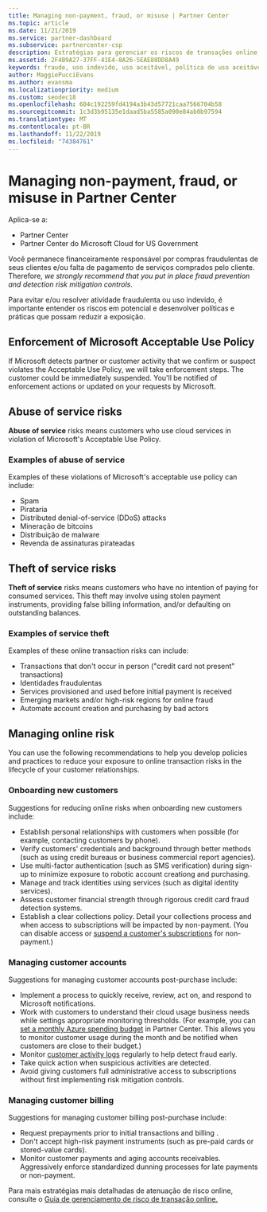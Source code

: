 ```yaml
---
title: Managing non-payment, fraud, or misuse | Partner Center
ms.topic: article
ms.date: 11/21/2019
ms.service: partner-dashboard
ms.subservice: partnercenter-csp
description: Estratégias para gerenciar os riscos de transações online, incluindo falta de pagamento de bens e serviços e atividade fraudulenta ou uso indevido do cliente.
ms.assetid: 2F4B9A27-37FF-41E4-8A26-5EAE88DD8A49
keywords: fraude, uso indevido, uso aceitável, política de uso aceitável, falta de pagamento, cliente não paga a conta, risco online, roubo de serviço, abuso do serviço, suspender uma assinatura,
author: MaggiePucciEvans
ms.author: evansma
ms.localizationpriority: medium
ms.custom: seodec18
ms.openlocfilehash: 604c192259fd4194a3b43d57721caa7566704b58
ms.sourcegitcommit: 1c3d3b95135e1daad5ba5585a090e84ab0b97594
ms.translationtype: MT
ms.contentlocale: pt-BR
ms.lasthandoff: 11/22/2019
ms.locfileid: "74384761"
---
```

# <a name="managing-non-payment-fraud-or-misuse-in-partner-center"></a>Managing non-payment, fraud, or misuse in Partner Center

Aplica-se a:

- Partner Center
- Partner Center do Microsoft Cloud for US Government

Você permanece financeiramente responsável por compras fraudulentas de seus clientes e/ou falta de pagamento de serviços comprados pelo cliente. Therefore, *we strongly recommend that you put in place fraud prevention and detection risk mitigation controls*.

Para evitar e/ou resolver atividade fraudulenta ou uso indevido, é importante entender os riscos em potencial e desenvolver políticas e práticas que possam reduzir a exposição.

## <a name="enforcement-of-microsoft-acceptable-use-policy"></a>Enforcement of Microsoft Acceptable Use Policy

If Microsoft detects partner or customer activity that we confirm or suspect violates the Acceptable Use Policy, we will take enforcement steps. The customer could be immediately suspended. You'll be notified of enforcement actions or updated on your requests by Microsoft.

## <a name="abuse-of-service-risks"></a>Abuse of service risks

**Abuse of service** risks means customers who use cloud services in violation of Microsoft's Acceptable Use Policy.

### <a name="examples-of-abuse-of-service"></a>Examples of abuse of service

Examples of these violations of Microsoft's acceptable use policy can include:

- Spam
- Pirataria
- Distributed denial-of-service (DDoS) attacks
- Mineração de bitcoins
- Distribuição de malware
- Revenda de assinaturas pirateadas

## <a name="theft-of-service-risks"></a>Theft of service risks

**Theft of service** risks means customers who have no intention of paying for consumed services. This theft may involve using stolen payment instruments, providing false billing information, and/or defaulting on outstanding balances.

### <a name="examples-of-service-theft"></a>Examples of service theft

Examples of these online transaction risks can include:

- Transactions that don't occur in person ("credit card not present" transactions)
- Identidades fraudulentas
- Services provisioned and used before initial payment is received
- Emerging markets and/or high-risk regions for online fraud
- Automate account creation and purchasing by bad actors

## <a name="managing-online-risk"></a>Managing online risk

You can use the following recommendations to help you develop policies and practices to reduce your exposure to online transaction risks in the lifecycle of your customer relationships.

### <a name="onboarding-new-customers"></a>Onboarding new customers

Suggestions for reducing online risks when onboarding new customers include:

- Establish personal relationships with customers when possible (for example, contacting customers by phone).
- Verify customers' credentials and background through better methods (such as using credit bureaus or business commercial report agencies).
- Use multi-factor authentication (such as SMS verification) during sign-up to minimize exposure to robotic account creationg and purchasing.
- Manage and track identities using services (such as digital identity services).
- Assess customer financial strength through rigorous credit card fraud detection systems.
- Establish a clear collections policy. Detail your collections process and when access to subscriptions will be impacted by non-payment. (You can disable access or [suspend a customer's subscriptions](suspend-a-subscription.md) for non-payment.)

### <a name="managing-customer-accounts"></a>Managing customer accounts

Suggestions for managing customer accounts post-purchase include:

- Implement a process to quickly receive, review, act on, and respond to Microsoft notifications.
- Work with customers to understand their cloud usage business needs while settings appropriate monitoring thresholds. (For example, you can [set a monthly Azure spending budget](set-an-azure-spending-budget-for-your-customers.md) in Partner Center. This allows you to monitor customer usage during the month and be notified when customers are close to their budget.)
- Monitor [customer activity logs](activity-logs.md) regularly to help detect fraud early.
- Take quick action when suspicious activities are detected.
- Avoid giving customers full administrative access to subscriptions without first implementing risk mitigation controls.

### <a name="managing-customer-billing"></a>Managing customer billing

Suggestions for managing customer billing post-purchase include:

- Request prepayments prior to initial transactions and billing .
- Don't accept high-risk payment instruments (such as pre-paid cards or stored-value cards).
- Monitor customer payments and aging accounts receivables. Aggressively enforce standardized dunning processes for late payments or non-payment.

Para mais estratégias mais detalhadas de atenuação de risco online, consulte o [Guia de gerenciamento de risco de transação online.](https://assets.windowsphone.com/7d885238-e13b-4f10-a682-3d5adacd2859/CSP-PartnerRiskGuide-APSFinal_InvariantCulture_Default.zip)
